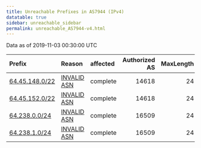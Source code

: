 ```yaml
---
title: Unreachable Prefixes in AS7944 (IPv4)
datatable: true
sidebar: unreachable_sidebar
permalink: unreachable_AS7944-v4.html
---
```


Data as of 2019-11-03 00:30:00 UTC


<div class="datatable-begin"></div>

| Prefix                                                 | Reason                                                                                               | affected   |   Authorized AS |   MaxLength | Anchor                           |   unreachable /24s |
|:-------------------------------------------------------|:-----------------------------------------------------------------------------------------------------|:-----------|----------------:|------------:|:---------------------------------|-------------------:|
| [64.45.148.0/22](https://stat.ripe.net/64.45.148.0/22) | [INVALID ASN](https://rpki-validator.ripe.net/announcement-preview?asn=AS7944&prefix=64.45.148.0/22) | complete   |           14618 |          24 | [ARIN](unreachable_ARIN-v4.html) |                  4 |
| [64.45.152.0/22](https://stat.ripe.net/64.45.152.0/22) | [INVALID ASN](https://rpki-validator.ripe.net/announcement-preview?asn=AS7944&prefix=64.45.152.0/22) | complete   |           14618 |          24 | [ARIN](unreachable_ARIN-v4.html) |                  4 |
| [64.238.0.0/24](https://stat.ripe.net/64.238.0.0/24)   | [INVALID ASN](https://rpki-validator.ripe.net/announcement-preview?asn=AS7944&prefix=64.238.0.0/24)  | complete   |           16509 |          24 | [ARIN](unreachable_ARIN-v4.html) |                  1 |
| [64.238.1.0/24](https://stat.ripe.net/64.238.1.0/24)   | [INVALID ASN](https://rpki-validator.ripe.net/announcement-preview?asn=AS7944&prefix=64.238.1.0/24)  | complete   |           16509 |          24 | [ARIN](unreachable_ARIN-v4.html) |                  1 |

<div class="datatable-end"></div>